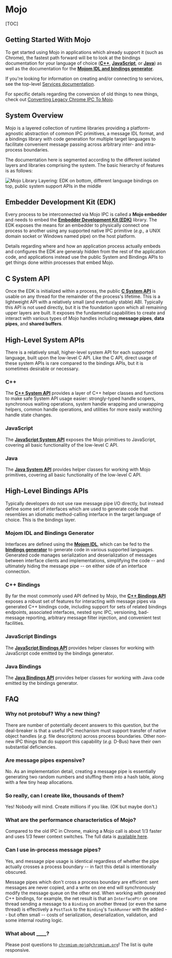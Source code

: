 # Mojo

[TOC]

## Getting Started With Mojo

To get started using Mojo in applications which already support it (such as
Chrome), the fastest path forward will be to look at the bindings documentation
for your language of choice ([**C++**](#C_Bindings),
[**JavaScript**](#JavaScript-Bindings), or [**Java**](#Java-Bindings)) as well
as the documentation for the
[**Mojom IDL and bindings generator**](/mojo/public/tools/bindings).

If you're looking for information on creating and/or connecting to services, see
the top-level [Services documentation](/services).

For specific details regarding the conversion of old things to new things, check
out [Converting Legacy Chrome IPC To Mojo](/ipc).

## System Overview

Mojo is a layered collection of runtime libraries providing a platform-agnostic
abstraction of common IPC primitives, a message IDL format, and a bindings
library with code generation for multiple target languages to facilitate
convenient message passing across arbitrary inter- and intra-process boundaries.

The documentation here is segmented according to the different isolated layers
and libraries comprising the system. The basic hierarchy of features is as
follows:

![Mojo Library Layering: EDK on bottom, different language bindings on top, public system support APIs in the middle](https://docs.google.com/drawings/d/1RwhzKblXUZw-zhy_KDVobAYprYSqxZzopXTUsbwzDPw/pub?w=570&h=324)

## Embedder Development Kit (EDK)
Every process to be interconnected via Mojo IPC is called a **Mojo embedder**
and needs to embed the
[**Embedder Development Kit (EDK)**](/mojo/edk/embedder) library. The EDK
exposes the means for an embedder to physically connect one process to another
using any supported native IPC primitive (*e.g.,* a UNIX domain socket or
Windows named pipe) on the host platform.

Details regarding where and how an application process actually embeds and
configures the EDK are generaly hidden from the rest of the application code,
and applications instead use the public System and Bindings APIs to get things
done within processes that embed Mojo.

## C System API
Once the EDK is initialized within a process, the public
[**C System API**](/mojo/public/c/system) is usable on any thread for the
remainder of the process's lifetime. This is a lightweight API with a relatively
small (and eventually stable) ABI. Typically this API is not used directly, but
it is the foundation upon which all remaining upper layers are built. It exposes
the fundamental capabilities to create and interact with various types of Mojo
handles including **message pipes**, **data pipes**, and **shared buffers**.

## High-Level System APIs

There is a relatively small, higher-level system API for each supported
language, built upon the low-level C API. Like the C API, direct usage of these
system APIs is rare compared to the bindings APIs, but it is sometimes desirable
or necessary.

### C++
The [**C++ System API**](/mojo/public/cpp/system) provides a layer of
C++ helper classes and functions to make safe System API usage easier:
strongly-typed handle scopers, synchronous waiting operations, system handle
wrapping and unwrapping helpers, common handle operations, and utilities for
more easily watching handle state changes.

### JavaScript
The [**JavaScript System API**](/third_party/WebKit/Source/core/mojo) exposes
the Mojo primitives to JavaScript, covering all basic functionality of the
low-level C API.

### Java
The [**Java System API**](/mojo/public/java/system) provides helper classes for
working with Mojo primitives, covering all basic functionality of the low-level
C API.

## High-Level Bindings APIs
Typically developers do not use raw message pipe I/O directly, but instead
define some set of interfaces which are used to generate code that resembles
an idiomatic method-calling interface in the target language of choice. This is
the bindings layer.

### Mojom IDL and Bindings Generator
Interfaces are defined using the [**Mojom IDL**](/mojo/public/tools/bindings),
which can be fed to the [**bindings generator**](/mojo/public/tools/bindings) to
generate code in various supported languages. Generated code manages
serialization and deserialization of messages between interface clients and
implementations, simplifying the code -- and ultimately hiding the message pipe
-- on either side of an interface connection.

### C++ Bindings
By far the most commonly used API defined by Mojo, the
[**C++ Bindings API**](/mojo/public/cpp/bindings) exposes a robust set of
features for interacting with message pipes via generated C++ bindings code,
including support for sets of related bindings endpoints, associated interfaces,
nested sync IPC, versioning, bad-message reporting, arbitrary message filter
injection, and convenient test facilities.

### JavaScript Bindings
The [**JavaScript Bindings API**](/mojo/public/js) provides helper classes
for working with JavaScript code emitted by the bindings generator.

### Java Bindings
The [**Java Bindings API**](/mojo/public/java/bindings) provides helper classes
for working with Java code emitted by the bindings generator.

## FAQ

### Why not protobuf? Why a new thing?
There are number of potentially decent answers to this question, but the
deal-breaker is that a useful IPC mechanism must support transfer of native
object handles (*e.g.* file descriptors) across process boundaries. Other
non-new IPC things that do support this capability (*e.g.* D-Bus) have their own
substantial deficiencies.

### Are message pipes expensive?
No. As an implementation detail, creating a message pipe is essentially
generating two random numbers and stuffing them into a hash table, along with a
few tiny heap allocations.

### So really, can I create like, thousands of them?
Yes! Nobody will mind. Create millions if you like. (OK but maybe don't.)

### What are the performance characteristics of Mojo?
Compared to the old IPC in Chrome, making a Mojo call is about 1/3 faster and uses
1/3 fewer context switches. The full data is [available here](https://docs.google.com/document/d/1n7qYjQ5iy8xAkQVMYGqjIy_AXu2_JJtMoAcOOupO_jQ/edit).

### Can I use in-process message pipes?
Yes, and message pipe usage is identical regardless of whether the pipe actually
crosses a process boundary -- in fact this detail is intentionally obscured.

Message pipes which don't cross a process boundary are efficient: sent messages
are never copied, and a write on one end will synchronously modify the message
queue on the other end. When working with generated C++ bindings, for example,
the net result is that an `InterfacePtr` on one thread sending a message to a
`Binding` on another thread (or even the same thread) is effectively a
`PostTask` to the `Binding`'s `TaskRunner` with the added -- but often small --
costs of serialization, deserialization, validation, and some internal routing
logic.

### What about ____?

Please post questions to
[`chromium-mojo@chromium.org`](https://groups.google.com/a/chromium.org/forum/#!forum/chromium-mojo)!
The list is quite responsive.

